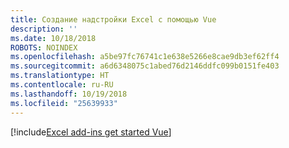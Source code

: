 ```yaml
---
title: Создание надстройки Excel с помощью Vue
description: ''
ms.date: 10/18/2018
ROBOTS: NOINDEX
ms.openlocfilehash: a5be97fc76741c1e638e5266e8cae9db3ef62ff4
ms.sourcegitcommit: a6d6348075c1abed76d2146ddfc099b0151fe403
ms.translationtype: HT
ms.contentlocale: ru-RU
ms.lasthandoff: 10/19/2018
ms.locfileid: "25639933"
---
```

[!include[Excel add-ins get started Vue](../includes/file-get-started-excel-vue.md)]
